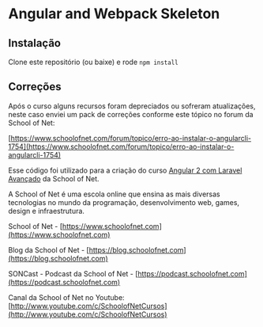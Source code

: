 # Angular and Webpack Skeleton

## Instalação

Clone este repositório (ou baixe) e rode `npm install`


## Correções

Após o curso alguns recursos foram depreciados ou sofreram atualizações, neste caso enviei um pack de correções conforme este tópico no forum da School of Net:

[https://www.schoolofnet.com/forum/topico/erro-ao-instalar-o-angularcli-1754](https://www.schoolofnet.com/forum/topico/erro-ao-instalar-o-angularcli-1754)



Esse código foi utilizado para a criação do curso [Angular 2 com Laravel Avançado](https://www.schoolofnet.com/curso/frontend/angular-2/angular-2-com-laravel-avancado/) da School of Net.

A School of Net é uma escola online que ensina as mais diversas tecnologias no mundo da programação, desenvolvimento web, games, design e infraestrutura.

School of Net - [https://www.schoolofnet.com](https://www.schoolofnet.com)

Blog da School of Net - [https://blog.schoolofnet.com](https://blog.schoolofnet.com)

SONCast - Podcast da School of Net - [https://podcast.schoolofnet.com](https://podcast.schoolofnet.com)

Canal da School of Net no Youtube: [http://www.youtube.com/c/SchoolofNetCursos](http://www.youtube.com/c/SchoolofNetCursos)